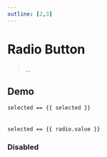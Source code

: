 ```yaml
---
outline: [2,3]
---
```


# Radio Button

> ...

<script setup>
import { Radio } from '@8ctavio/vergil/components'
import { ref } from 'vue'
import { InputField } from 'vergil'
const selected = ref('scorpion')
const radio = new InputField('')
</script>

## Demo

<Demo>
    <div class="col">
        <div class="row center">
            <Radio v-model="selected" name="vehicles" value="warthog" label="Warthog"/>
            <Radio v-model="selected" name="vehicles" value="scorpion" label="Scorpion"/>
            <Radio v-model="selected" name="vehicles" value="hornet" label="Hornet"/>
        </div>
        <div class="row center">
            <code>selected == {{ selected }}</code>
        </div>
        <br><br>
        <div class="row center">
            <Radio v-model="radio" name="armor" value="mark-iv" label="Mark IV"/>
            <Radio v-model="radio" name="armor" value="mark-v" label="Mark V"/>
            <Radio v-model="radio" name="armor" value="mark-vi" label="Mark VI"/>
        </div>
        <div class="row center">
            <code>selected == {{ radio.value }}</code>
        </div>
    </div>
</Demo>

### Disabled

<Demo>
    <div class="row center">
        <Radio disabled value="" v-model="selected"/>
        <Radio disabled/>
    </div>
</Demo>

<style scoped>
.radio > :deep(p){
    color: var(--vp-c-text-1);
}
</style>